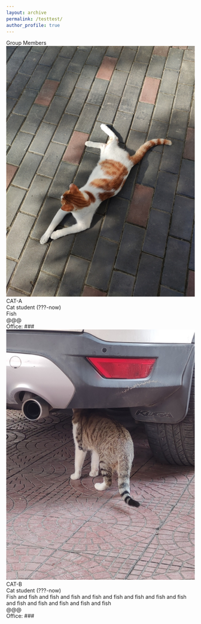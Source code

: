 ```yaml
---
layout: archive
permalink: /testtest/
author_profile: true
---
```


<link rel="stylesheet" href="/css/customized-stylesheet.css">

<div class="content-framework">
  <div class="cat">Group Members</div>
    
<div class="group-member">
    <div class="member-photo"><img src="/images/cat-a.jpg"></div>
    <div class="member-info-sets">
        <div class="member-name">CAT-A</div>
        <div class="member-status">Cat student (???-now)</div>
        <div class="member-interests">Fish</div>
        <div class="member-email">@@@</div>
        <div class="member-misc">Office: ###</div>
    </div>
</div>

<div class="group-member">
    <div class="member-photo"><img src="/images/cat-b.jpg"></div>
    <div class="member-info-sets">
        <div class="member-name">CAT-B</div>
        <div class="member-status">Cat student (???-now)</div>
        <div class="member-interests">Fish and fish and fish and fish and fish and fish and fish and fish and fish and fish and fish and fish and fish and fish</div>
        <div class="member-email">@@@</div>
        <div class="member-misc">Office: ###</div>
    </div>
</div>





</div>
